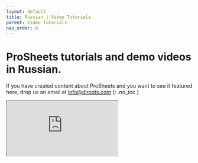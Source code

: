 ```yaml
---
layout: default
title: Russian | Video Tutorials
parent: Video Tutorials
nav_order: 6
---
```


# ProSheets tutorials and demo videos in Russian.
If you have created content about ProSheets and you want to see it featured here, drop us an email at info@diroots.com
{: .no_toc }

<div class="di-iframe-container">
  <iframe
  title="Revit to PDF | DiRoots ProSheets"
  class="di-responsive-iframe" 
  src="https://www.youtube.com/embed/uDZq3_rwJWQ?feature=oembed">
  </iframe>
</div> 